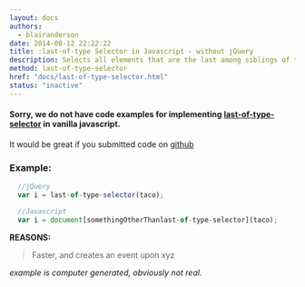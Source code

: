```yaml
---
layout: docs
authors:
  - blairanderson
date: 2014-08-12 22:22:22
title: :last-of-type Selector in Javascript - without jQuery
description: Selects all elements that are the last among siblings of the same element name.
method: last-of-type-selector
href: "docs/last-of-type-selector.html"
status: "inactive"
---
```


#### Sorry, we do not have code examples for implementing [last-of-type-selector](http://api.jquery.com/last-of-type-selector/) in vanilla javascript.

It would be great if you submitted code on [github](https://github.com/blairanderson/without-jquery/blob/master/docs/last-of-type-selector.md)

### Example:

```javascript
  //jQuery
  var i = last-of-type-selector(taco);

  //Javascript
  var i = document[somethingOtherThanlast-of-type-selector](taco);

```

**REASONS:**
> Faster, and creates an event upon xyz

*example is computer generated, obviously not real.*
